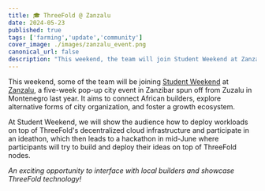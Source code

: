 ```yaml
---
title: 🎓 ThreeFold @ Zanzalu
date: 2024-05-23
published: true
tags: ['farming','update','community']
cover_image: ./images/zanzalu_event.png
canonical_url: false
description: "This weekend, the team will join Student Weekend at Zanzalu, showcasing ThreeFold's decentralized cloud and engaging in an ideathon leading to a mid-June hackathon."
---
```


This weekend, some of the team will be joining [Student Weekend](https://lemonade.social/event/66485bc7f40139b832e05abc/info) at [Zanzalu](https://zanzalu.super.site/), a five-week pop-up city event in Zanzibar spun off from Zuzalu in Montenegro last year. It aims to connect African builders, explore alternative forms of city organization, and foster a growth ecosystem.

At Student Weekend, we will show the audience how to deploy workloads on top of ThreeFold's decentralized cloud infrastructure and participate in an ideathon, which then leads to a hackathon in mid-June where participants will try to build and deploy their ideas on top of ThreeFold nodes.

*An exciting opportunity to interface with local builders and showcase ThreeFold technology!*



